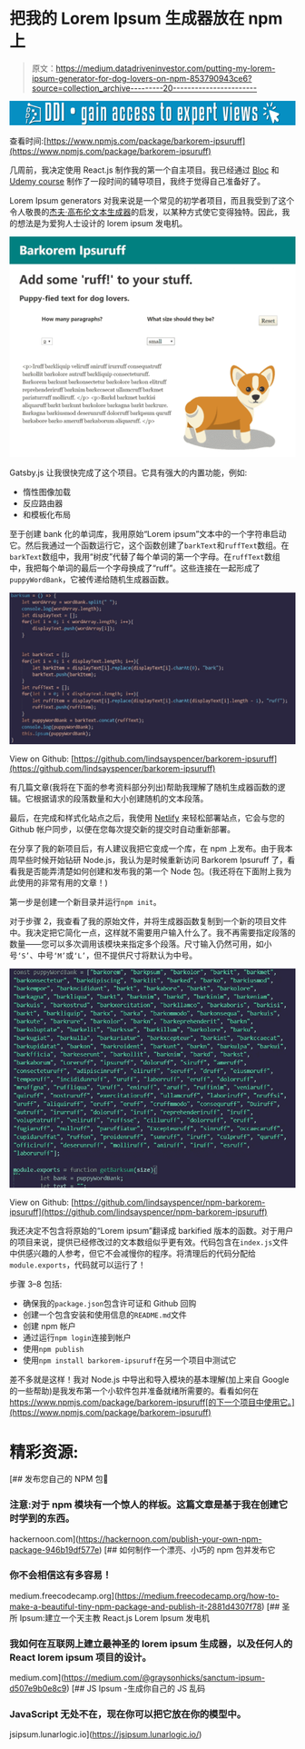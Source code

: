 # 把我的 Lorem Ipsum 生成器放在 npm 上

> 原文：<https://medium.datadriveninvestor.com/putting-my-lorem-ipsum-generator-for-dog-lovers-on-npm-853790943ce6?source=collection_archive---------20----------------------->

[![](img/e65db49f3fad9ff3881ec3863861cd37.png)](http://www.track.datadriveninvestor.com/1B9E)

查看时间:[https://www.npmjs.com/package/barkorem-ipsuruff](https://www.npmjs.com/package/barkorem-ipsuruff)

几周前，我决定使用 React.js 制作我的第一个自主项目。我已经通过 [Bloc](https://bloc.io) 和 [Udemy course](https://www.udemy.com/share/1003MwBEsdcV1UR34=/) 制作了一段时间的辅导项目，我终于觉得自己准备好了。

Lorem Ipsum generators 对我来说是一个常见的初学者项目，而且我受到了这个令人敬畏的[杰夫·高布伦文本生成器](http://jeffsum.com/)的启发，以某种方式使它变得独特。因此，我的想法是为爱狗人士设计的 lorem ipsum 发电机。

![](img/aaacf42745b7960a877f9961fda8d8b4.png)

Gatsby.js 让我很快完成了这个项目。它具有强大的内置功能，例如:

*   惰性图像加载
*   反应路由器
*   和模板化布局

至于创建 bank 化的单词库，我用原始“Lorem ipsum”文本中的一个字符串启动它。然后我通过一个函数运行它，这个函数创建了`barkText`和`ruffText`数组。在`barkText`数组中，我用“树皮”代替了每个单词的第一个字母。在`ruffText`数组中，我把每个单词的最后一个字母换成了“ruff”。这些连接在一起形成了`puppyWordBank`，它被传递给随机生成器函数。

![](img/034d0dc6678d62ac9130e833b51a489e.png)

View on Github: [https://github.com/lindsayspencer/barkorem-ipsuruff](https://github.com/lindsayspencer/barkorem-ipsuruff)

有几篇文章(我将在下面的参考资料部分列出)帮助我理解了随机生成器函数的逻辑。它根据请求的段落数量和大小创建随机的文本段落。

最后，在完成和样式化站点之后，我使用 [Netlify](http://netlify.com) 来轻松部署站点，它会与您的 Github 帐户同步，以便在您每次提交新的提交时自动重新部署。

在分享了我的新项目后，有人建议我把它变成一个库，在 npm 上发布。由于我本周早些时候开始钻研 Node.js，我认为是时候重新访问 Barkorem Ipsuruff 了，看看我是否能弄清楚如何创建和发布我的第一个 Node 包。(我还将在下面附上我为此使用的非常有用的文章！)

第一步是创建一个新目录并运行`npm init`。

对于步骤 2，我查看了我的原始文件，并将生成器函数复制到一个新的项目文件中。我决定把它简化一点，这样就不需要用户输入什么了。我不再需要指定段落的数量——您可以多次调用该模块来指定多个段落。尺寸输入仍然可用，如小号`‘S’`、中号`‘M’`或`‘L’`，但不提供尺寸将默认为中号。

![](img/2673cea35c994f4fee8f6f630f7a5f79.png)

View on Github: [https://github.com/lindsayspencer/npm-barkorem-ipsuruff](https://github.com/lindsayspencer/npm-barkorem-ipsuruff)

我还决定不包含将原始的“Lorem ipsum”翻译成 barkified 版本的函数。对于用户的项目来说，提供已经修改过的文本数组似乎更有效。代码包含在`index.js`文件中供感兴趣的人参考，但它不会减慢你的程序。将清理后的代码分配给`module.exports`，代码就可以运行了！

步骤 3–8 包括:

*   确保我的`package.json`包含许可证和 Github 回购
*   创建一个包含安装和使用信息的`README.md`文件
*   创建 npm 帐户
*   通过运行`npm login`连接到帐户
*   使用`npm publish`
*   使用`npm install barkorem-ipsuruff`在另一个项目中测试它

差不多就是这样！我对 Node.js 中导出和导入模块的基本理解(加上来自 Google 的一些帮助)是我发布第一个小软件包并准备就绪所需要的。看看如何在 https://www.npmjs.com/package/barkorem-ipsuruff[的下一个项目中使用它。](https://www.npmjs.com/package/barkorem-ipsuruff)

# 精彩资源:

[](https://hackernoon.com/publish-your-own-npm-package-946b19df577e) [## 发布您自己的 NPM 包🎉

### 注意:对于 npm 模块有一个惊人的样板。这篇文章是基于我在创建它时学到的东西。

hackernoon.com](https://hackernoon.com/publish-your-own-npm-package-946b19df577e) [](https://medium.freecodecamp.org/how-to-make-a-beautiful-tiny-npm-package-and-publish-it-2881d4307f78) [## 如何制作一个漂亮、小巧的 npm 包并发布它

### 你不会相信这有多容易！

medium.freecodecamp.org](https://medium.freecodecamp.org/how-to-make-a-beautiful-tiny-npm-package-and-publish-it-2881d4307f78) [](https://medium.com/@graysonhicks/sanctum-ipsum-d507e9b0e8c9) [## 圣所 Ipsum:建立一个天主教 React.js Lorem Ipsum 发电机

### 我如何在互联网上建立最神圣的 lorem ipsum 生成器，以及任何人的 React lorem ipsum 项目的设计。

medium.com](https://medium.com/@graysonhicks/sanctum-ipsum-d507e9b0e8c9) [](https://jsipsum.lunarlogic.io/) [## JS Ipsum -生成你自己的 JS 乱码

### JavaScript 无处不在，现在你可以把它放在你的模型中。

jsipsum.lunarlogic.io](https://jsipsum.lunarlogic.io/)